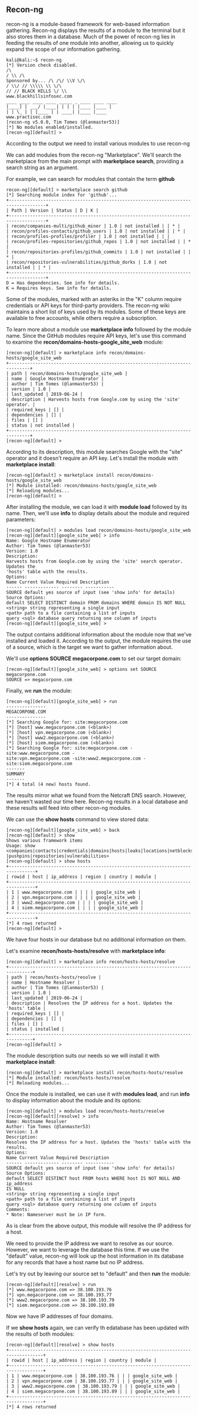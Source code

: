 ## Recon-ng

recon-ng is a module-based framework for web-based information gathering. Recon-ng displays the results of a module to the terminal but it also stores them in a database. Much of the power of recon-ng lies in feeding the results of one module into another, allowing us to quickly expand the scope of our information gathering.

````
kali@kali:~$ recon-ng
[*] Version check disabled.
/\
/ \\ /\
Sponsored by... /\ /\/ \\V \/\
/ \\/ // \\\\\ \\ \/\
// // BLACK HILLS \/ \\
www.blackhillsinfosec.com
____ ____ ____ ____ _____ _ ____ ____ ____
|____] | ___/ |____| | | | |____ |____ |
| | \_ | | |____ | | ____| |____ |____
www.practisec.com
[recon-ng v5.0.0, Tim Tomes (@lanmaster53)]
[*] No modules enabled/installed.
[recon-ng][default] >
````

According to the output we need to install various modules to use recon-ng

We can add modules from the recon-ng "Marketplace". We'll search the marketplace from the main prompt with **marketplace search**, providing a search string as an argument.

For example, we can search for modules that contain the term **github**
````
recon-ng][default] > marketplace search github
[*] Searching module index for 'github'...
+------------------------------------------------------------------------------------+
| Path | Version | Status | D | K |
+------------------------------------------------------------------------------------+
| recon/companies-multi/github_miner | 1.0 | not installed | | * |
| recon/profiles-contacts/github_users | 1.0 | not installed | | * |
| recon/profiles-profiles/profiler | 1.0 | not installed | | |
| recon/profiles-repositories/github_repos | 1.0 | not installed | | * |
| recon/repositories-profiles/github_commits | 1.0 | not installed | | * |
| recon/repositories-vulnerabilities/github_dorks | 1.0 | not installed | | * |
+------------------------------------------------------------------------------------+
D = Has dependencies. See info for details.
K = Requires keys. See info for details.
````

Some of the modules, marked with an asteriks in the "K" column require credentials or API keys for third-party providers. The recon-ng wiki maintains a short list of keys used by its modules. Some of these keys are available to free accounts, while others require a subscription.

To learn more about a module use **marketplace info** followed by the module name. Since the GitHub modules require API keys, let's use this command to examine the **recon/domains-hosts-google_site_web** module:
````
[recon-ng][default] > marketplace info recon/domains-hosts/google_site_web
+------------------------------------------------------------------------------+
| path | recon/domains-hosts/google_site_web |
| name | Google Hostname Enumerator |
| author | Tim Tomes (@lanmaster53) |
| version | 1.0 |
| last_updated | 2019-06-24 |
| description | Harvests hosts from Google.com by using the 'site' operator. |
| required_keys | [] |
| dependencies | [] |
| files | [] |
| status | not installed |
+------------------------------------------------------------------------------+
[recon-ng][default] >
````

According to its description, this module searches Google with the "site" operator and it doesn't require an API key. Let's install the module with **marketplace install**:
````
[recon-ng][default] > marketplace install recon/domains-hosts/google_site_web
[*] Module installed: recon/domains-hosts/google_site_web
[*] Reloading modules...
[recon-ng][default] >
````

After installing the module, we can load it with **module load** followed by its name. Then, we'll use **info** to display details about the module and required parameters:
````
[recon-ng][default] > modules load recon/domains-hosts/google_site_web
[recon-ng][default][google_site_web] > info
Name: Google Hostname Enumerator
Author: Tim Tomes (@lanmaster53)
Version: 1.0
Description:
Harvests hosts from Google.com by using the 'site' search operator. Updates the
'hosts' table with the results.
Options:
Name Current Value Required Description
------ ------------- -------- -----------
SOURCE default yes source of input (see 'show info' for details)
Source Options:
default SELECT DISTINCT domain FROM domains WHERE domain IS NOT NULL
<string> string representing a single input
<path> path to a file containing a list of inputs
query <sql> database query returning one column of inputs
[recon-ng][default][google_site_web] >
````

The output contains additional information about the module now that we've installed and loaded it. According to the output, the module requires the use of a source, which is the target we want to gather information about.

We'll use **options SOURCE megacorpone.com** to set our target domain:
````
[recon-ng][default][google_site_web] > options set SOURCE megacorpone.com
SOURCE => megacorpone.com
````

Finally, we **run** the module:
````
[recon-ng][default][google_site_web] > run
---------------
MEGACORPONE.COM
---------------
[*] Searching Google for: site:megacorpone.com
[*] [host] www.megacorpone.com (<blank>)
[*] [host] vpn.megacorpone.com (<blank>)
[*] [host] www2.megacorpone.com (<blank>)
[*] [host] siem.megacorpone.com (<blank>)
[*] Searching Google for: site:megacorpone.com -site:www.megacorpone.com -
site:vpn.megacorpone.com -site:www2.megacorpone.com -site:siem.megacorpone.com
-------
SUMMARY
-------
[*] 4 total (4 new) hosts found.
````

The results mirror what we found from the Netcraft DNS search. However, we haven't wasted our time here. Recon-ng results in a local database and these results will feed into other recon-ng modules.

We can use the **show hosts** command to view stored data:
````
[recon-ng][default][google_site_web] > back
[recon-ng][default] > show
Shows various framework items
Usage: show
<companies|contacts|credentials|domains|hosts|leaks|locations|netblocks|ports|profiles
|pushpins|repositories|vulnerabilities>
[recon-ng][default] > show hosts
+--------------------------------------------------------------------------------+
| rowid | host | ip_address | region | country | module |
+--------------------------------------------------------------------------------+
| 1 | www.megacorpone.com | | | | google_site_web |
| 2 | vpn.megacorpone.com | | | | google_site_web |
| 3 | www2.megacorpone.com | | | | google_site_web |
| 4 | siem.megacorpone.com | | | | google_site_web |
+--------------------------------------------------------------------------------+
[*] 4 rows returned
[recon-ng][default] >
````

We have four hosts in our database but no additional information on them. 

Let's examine **recon/hosts-hosts/resolve** with **marketplace info**:
````
[recon-ng][default] > marketplace info recon/hosts-hosts/resolve
+-------------------------------------------------------------------------------+
| path | recon/hosts-hosts/resolve |
| name | Hostname Resolver |
| author | Tim Tomes (@lanmaster53) |
| version | 1.0 |
| last_updated | 2019-06-24 |
| description | Resolves the IP address for a host. Updates the 'hosts' table |
| required_keys | [] |
| dependencies | [] |
| files | [] |
| status | installed |
+-------------------------------------------------------------------------------+
[recon-ng][default] >
````

The module description suits our needs so we will install it with **marketplace install**:

````
[recon-ng][default] > marketplace install recon/hosts-hosts/resolve
[*] Module installed: recon/hosts-hosts/resolve
[*] Reloading modules...
````

Once the module is installed, we can use it with **modules load**, and run **info** to display information about the module and its options:
````
[recon-ng][default] > modules load recon/hosts-hosts/resolve
[recon-ng][default][resolve] > info
Name: Hostname Resolver
Author: Tim Tomes (@lanmaster53)
Version: 1.0
Description:
Resolves the IP address for a host. Updates the 'hosts' table with the results.
Options:
Name Current Value Required Description
------ ------------- -------- -----------
SOURCE default yes source of input (see 'show info' for details)
Source Options:
default SELECT DISTINCT host FROM hosts WHERE host IS NOT NULL AND ip_address
IS NULL
<string> string representing a single input
<path> path to a file containing a list of inputs
query <sql> database query returning one column of inputs
Comments:
* Note: Nameserver must be in IP form.
````

As is clear from the above output, this module will resolve the IP address for a host.

We need to provide the IP address we want to resolve as our source. However, we want to leverage the database this time. If we use the "default" value, recon-ng will look up the host information in its database for any records that have a host name but no IP address.

Let's try out by leaving our source set to "default" and then **run** the module:
````
[recon-ng][default][resolve] > run
[*] www.megacorpone.com => 38.100.193.76
[*] vpn.megacorpone.com => 38.100.193.77
[*] www2.megacorpone.com => 38.100.193.79
[*] siem.megacorpone.com => 38.100.193.89
````

Now we have IP addresses of four domains.

If we **show hosts** again, we can verify th edatabase has been updated with the results of both modules:
````
[recon-ng][default][resolve] > show hosts
+-----------------------------------------------------------------------------------+
| rowid | host | ip_address | region | country | module |
+-----------------------------------------------------------------------------------+
| 1 | www.megacorpone.com | 38.100.193.76 | | | google_site_web |
| 2 | vpn.megacorpone.com | 38.100.193.77 | | | google_site_web |
| 3 | www2.megacorpone.com | 38.100.193.79 | | | google_site_web |
| 4 | siem.megacorpone.com | 38.100.193.89 | | | google_site_web |
+-----------------------------------------------------------------------------------+
[*] 4 rows returned
````

